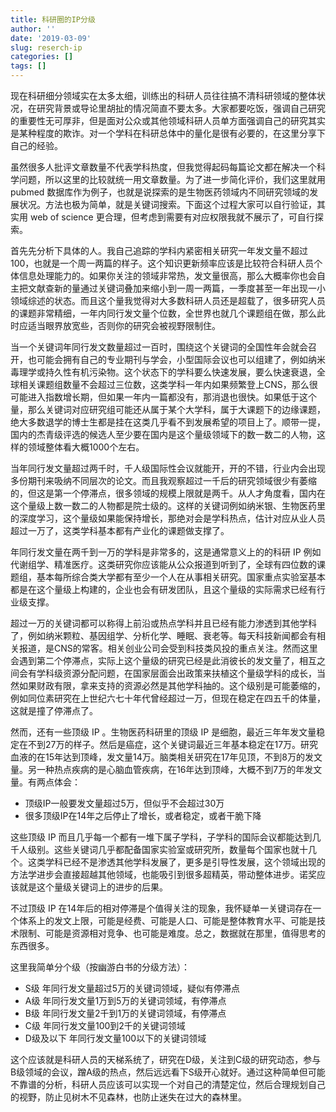 ```yaml
---
title: 科研圈的IP分级
author: ''
date: '2019-03-09'
slug: reserch-ip
categories: []
tags: []
---
```


现在科研细分领域实在太多太细，训练出的科研人员往往搞不清科研领域的整体状况，在研究背景或导论里胡扯的情况简直不要太多。大家都要吃饭，强调自己研究的重要性无可厚非，但是面对公众或其他领域科研人员单方面强调自己的研究其实是某种程度的欺诈。对一个学科在科研总体中的量化是很有必要的，在这里分享下自己的经验。

虽然很多人批评文章数量不代表学科热度，但我觉得起码每篇论文都在解决一个科学问题，所以这里的比较就统一用文章数量。为了进一步简化评价，我们这里就用 pubmed 数据库作为例子，也就是说探索的是生物医药领域内不同研究领域的发展状况。方法也极为简单，就是关键词搜索。下面这个过程大家可以自行验证，其实用 web of science 更合理，但考虑到需要有对应权限我就不展示了，可自行探索。

首先先分析下具体的人。我自己追踪的学科内紧密相关研究一年发文量不超过100，也就是一个周一两篇的样子。这个知识更新频率应该是比较符合科研人员个体信息处理能力的。如果你关注的领域非常热，发文量很高，那么大概率你也会自主把文献查新的量通过关键词叠加来缩小到一周一两篇，一季度甚至一年出现一小领域综述的状态。而且这个量我觉得对大多数科研人员还是超载了，很多研究人员的课题非常精细，一年内同行发文量个位数，全世界也就几个课题组在做，那么此时应适当眼界放宽些，否则你的研究会被视野限制住。

当一个关键词年同行发文数量超过一百时，围绕这个关键词的全国性年会就会召开，也可能会拥有自己的专业期刊与学会，小型国际会议也可以组建了，例如纳米毒理学或持久性有机污染物。这个状态下的学科要么快速发展，要么快速衰退，全球相关课题组数量不会超过三位数，这类学科一年内如果频繁登上CNS，那么很可能进入指数增长期，但如果一年内一篇都没有，那消退也很快。如果低于这个量，那么关键词对应研究组可能还从属于某个大学科，属于大课题下的边缘课题，绝大多数退学的博士生都是挂在这类几乎看不到发展希望的项目上了。顺带一提，国内的杰青级评选的候选人至少要在国内是这个量级领域下的数一数二的人物，这样的领域整体看大概1000个左右。

当年同行发文量超过两千时，千人级国际性会议就能开，开的不错，行业内会出现多份期刊来吸纳不同层次的论文。而且我观察超过一千后的研究领域很少有萎缩的，但这是第一个停滞点，很多领域的规模上限就是两千。从人才角度看，国内在这个量级上数一数二的人物都是院士级的。这样的关键词例如纳米银、生物医药里的深度学习，这个量级如果能保持增长，那绝对会是学科热点，估计对应从业人员超过一万了，这类学科基本都有产业化的课题做支撑了。

年同行发文量在两千到一万的学科是非常多的，这是通常意义上的的科研 IP 例如代谢组学、精准医疗。这类研究你应该能从公众报道到听到了，全球有四位数的课题组，基本每所综合类大学都有至少一个人在从事相关研究。国家重点实验室基本都是在这个量级上构建的，企业也会有研发团队，且这个量级的实际需求已经有行业级支撑。

超过一万的关键词都可以称得上前沿或热点学科并且已经有能力渗透到其他学科了，例如纳米颗粒、基因组学、分析化学、睡眠、衰老等。每天科技新闻都会有相关报道，是CNS的常客。相关创业公司会受到科技类风投的重点关注。然而这里会遇到第二个停滞点，实际上这个量级的研究已经是此消彼长的发文量了，相互之间会有学科级资源分配问题，在国家层面会出政策来扶植这个量级学科的成长，当然如果财政有限，拿来支持的资源必然是其他学科抽的。这个级别是可能萎缩的，例如同位素研究在上世纪六七十年代曾经超过一万，但现在稳定在四五千的体量，这就是撞了停滞点了。

然而，还有一些顶级 IP 。生物医药科研里的顶级 IP 是细胞，最近三年年发文量稳定在不到27万的样子。然后是癌症，这个关键词最近三年基本稳定在17万。研究血液的在15年达到顶峰，发文量14万。脑类相关研究在17年见顶，不到8万的发文量。另一种热点疾病的是心脑血管疾病，在16年达到顶峰，大概不到7万的年发文量。有两点体会：

- 顶级IP一般要发文量超过5万，但似乎不会超过30万
- 很多顶级IP在14年之后停止了增长，或者稳定，或者干脆下降

这些顶级 IP 而且几乎每一个都有一堆下属子学科，子学科的国际会议都能达到几千人级别。这些关键词几乎都配备国家实验室或研究所，数量每个国家也就十几个。这类学科已经不是渗透其他学科发展了，更多是引导性发展，这个领域出现的方法学进步会直接超越其他领域，也能吸引到很多超精英，带动整体进步。诺奖应该就是这个量级关键词上的进步的后果。

不过顶级 IP 在14年后的相对停滞是个值得关注的现象，我怀疑单一关键词存在一个体系上的发文上限，可能是经费、可能是人口、可能是整体教育水平、可能是技术限制、可能是资源相对竞争、也可能是难度。总之，数据就在那里，值得思考的东西很多。

这里我简单分个级（按幽游白书的分级方法）：

- S级 年同行发文量超过5万的关键词领域，疑似有停滞点
- A级 年同行发文量1万到5万的关键词领域，有停滞点
- B级 年同行发文量2千到1万的关键词领域，有停滞点
- C级 年同行发文量100到2千的关键词领域
- D级及以下 年同行发文量100以下的关键词领域

这个应该就是科研人员的天梯系统了，研究在D级，关注到C级的研究动态，参与B级领域的会议，蹭A级的热点，然后远远看下S级开心就好。通过这种简单但可能不靠谱的分析，科研人员应该可以实现一个对自己的清楚定位，然后合理规划自己的视野，防止见树木不见森林，也防止迷失在过大的森林里。
